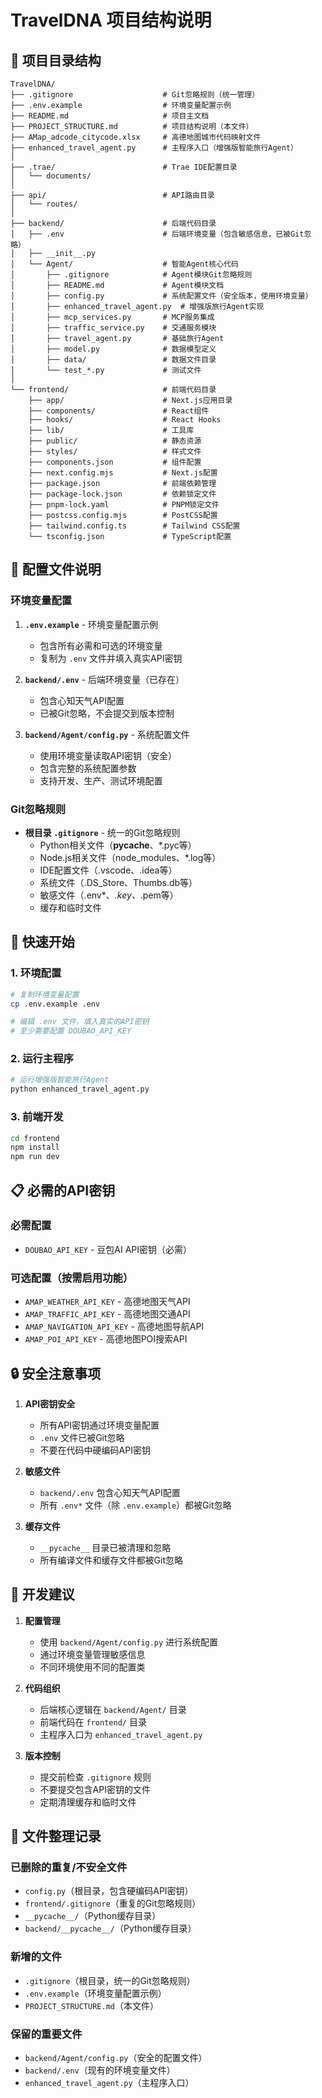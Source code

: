 # TravelDNA 项目结构说明

## 📁 项目目录结构

```
TravelDNA/
├── .gitignore                    # Git忽略规则（统一管理）
├── .env.example                  # 环境变量配置示例
├── README.md                     # 项目主文档
├── PROJECT_STRUCTURE.md          # 项目结构说明（本文件）
├── AMap_adcode_citycode.xlsx     # 高德地图城市代码映射文件
├── enhanced_travel_agent.py      # 主程序入口（增强版智能旅行Agent）
│
├── .trae/                        # Trae IDE配置目录
│   └── documents/
│
├── api/                          # API路由目录
│   └── routes/
│
├── backend/                      # 后端代码目录
│   ├── .env                      # 后端环境变量（包含敏感信息，已被Git忽略）
│   ├── __init__.py
│   └── Agent/                    # 智能Agent核心代码
│       ├── .gitignore            # Agent模块Git忽略规则
│       ├── README.md             # Agent模块文档
│       ├── config.py             # 系统配置文件（安全版本，使用环境变量）
│       ├── enhanced_travel_agent.py  # 增强版旅行Agent实现
│       ├── mcp_services.py       # MCP服务集成
│       ├── traffic_service.py    # 交通服务模块
│       ├── travel_agent.py       # 基础旅行Agent
│       ├── model.py              # 数据模型定义
│       ├── data/                 # 数据文件目录
│       └── test_*.py             # 测试文件
│
└── frontend/                     # 前端代码目录
    ├── app/                      # Next.js应用目录
    ├── components/               # React组件
    ├── hooks/                    # React Hooks
    ├── lib/                      # 工具库
    ├── public/                   # 静态资源
    ├── styles/                   # 样式文件
    ├── components.json           # 组件配置
    ├── next.config.mjs           # Next.js配置
    ├── package.json              # 前端依赖管理
    ├── package-lock.json         # 依赖锁定文件
    ├── pnpm-lock.yaml            # PNPM锁定文件
    ├── postcss.config.mjs        # PostCSS配置
    ├── tailwind.config.ts        # Tailwind CSS配置
    └── tsconfig.json             # TypeScript配置
```

## 🔧 配置文件说明

### 环境变量配置

1. **`.env.example`** - 环境变量配置示例
   - 包含所有必需和可选的环境变量
   - 复制为 `.env` 文件并填入真实API密钥

2. **`backend/.env`** - 后端环境变量（已存在）
   - 包含心知天气API配置
   - 已被Git忽略，不会提交到版本控制

3. **`backend/Agent/config.py`** - 系统配置文件
   - 使用环境变量读取API密钥（安全）
   - 包含完整的系统配置参数
   - 支持开发、生产、测试环境配置

### Git忽略规则

- **根目录 `.gitignore`** - 统一的Git忽略规则
  - Python相关文件（__pycache__、*.pyc等）
  - Node.js相关文件（node_modules、*.log等）
  - IDE配置文件（.vscode、.idea等）
  - 系统文件（.DS_Store、Thumbs.db等）
  - 敏感文件（.env*、*.key、*.pem等）
  - 缓存和临时文件

## 🚀 快速开始

### 1. 环境配置

```bash
# 复制环境变量配置
cp .env.example .env

# 编辑 .env 文件，填入真实的API密钥
# 至少需要配置 DOUBAO_API_KEY
```

### 2. 运行主程序

```bash
# 运行增强版智能旅行Agent
python enhanced_travel_agent.py
```

### 3. 前端开发

```bash
cd frontend
npm install
npm run dev
```

## 📋 必需的API密钥

### 必需配置
- `DOUBAO_API_KEY` - 豆包AI API密钥（必需）

### 可选配置（按需启用功能）
- `AMAP_WEATHER_API_KEY` - 高德地图天气API
- `AMAP_TRAFFIC_API_KEY` - 高德地图交通API
- `AMAP_NAVIGATION_API_KEY` - 高德地图导航API
- `AMAP_POI_API_KEY` - 高德地图POI搜索API

## 🔒 安全注意事项

1. **API密钥安全**
   - 所有API密钥通过环境变量配置
   - `.env` 文件已被Git忽略
   - 不要在代码中硬编码API密钥

2. **敏感文件**
   - `backend/.env` 包含心知天气API配置
   - 所有 `.env*` 文件（除 `.env.example`）都被Git忽略

3. **缓存文件**
   - `__pycache__` 目录已被清理和忽略
   - 所有编译文件和缓存文件都被Git忽略

## 📝 开发建议

1. **配置管理**
   - 使用 `backend/Agent/config.py` 进行系统配置
   - 通过环境变量管理敏感信息
   - 不同环境使用不同的配置类

2. **代码组织**
   - 后端核心逻辑在 `backend/Agent/` 目录
   - 前端代码在 `frontend/` 目录
   - 主程序入口为 `enhanced_travel_agent.py`

3. **版本控制**
   - 提交前检查 `.gitignore` 规则
   - 不要提交包含API密钥的文件
   - 定期清理缓存和临时文件

## 🔄 文件整理记录

### 已删除的重复/不安全文件
- `config.py`（根目录，包含硬编码API密钥）
- `frontend/.gitignore`（重复的Git忽略规则）
- `__pycache__/`（Python缓存目录）
- `backend/__pycache__/`（Python缓存目录）

### 新增的文件
- `.gitignore`（根目录，统一的Git忽略规则）
- `.env.example`（环境变量配置示例）
- `PROJECT_STRUCTURE.md`（本文件）

### 保留的重要文件
- `backend/Agent/config.py`（安全的配置文件）
- `backend/.env`（现有的环境变量文件）
- `enhanced_travel_agent.py`（主程序入口）